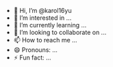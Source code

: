 - 👋 Hi, I’m @karol16yu
- 👀 I’m interested in ...
- 🌱 I’m currently learning ...
- 💞️ I’m looking to collaborate on ...
- 📫 How to reach me ...
- 😄 Pronouns: ...
- ⚡ Fun fact: ...

<!---
karol16yu/karol16yu is a ✨ special ✨ repository because its `README.md` (this file) appears on your GitHub profile.
You can click the Preview link to take a look at your changes.
--->
